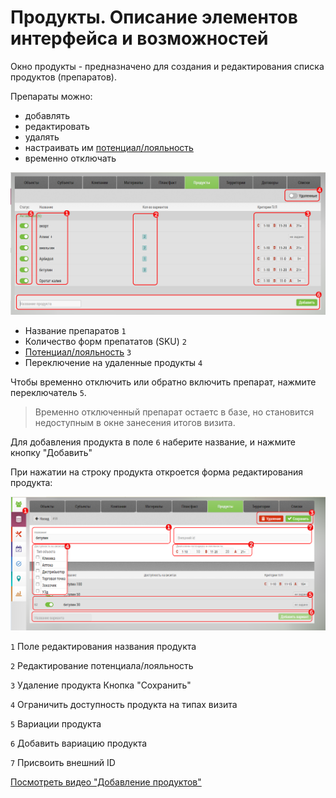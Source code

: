 # Продукты. Описание элементов интерфейса и возможностей

Окно продукты - предназначено для создания и редактирования списка продуктов (препаратов).

Препараты можно:
- добавлять
- редактировать
- удалять
- настраивать им [потенциал/лояльность](database-product-pl.html)
- временно отключать


![](../images/database-product.png)

- Название препаратов `1`
- Количество форм препататов (SKU) `2`
- [Потенциал/лояльность](database-product-pl.html) `3`
- Переключение на удаленные продукты `4`

Чтобы временно отключить или обратно включить препарат, нажмите переключатель `5`.

> Временно отключенный препарат остаетс в базе, но становится недоступным в окне занесения итогов визита.

Для добавления продукта в поле `6` наберите название, и нажмите кнопку "Добавить"

При нажатии на строку продукта откроется форма редактирования продукта:

![](../images/database-product-edit.png)


`1` Поле редактирования названия продукта

`2` Редактирование потенциала/лояльность

`3` Удаление продукта Кнопка "Сохранить"

`4` Ограничить доступность продукта на типах визита

`5` Вариации продукта

`6` Добавить вариацию продукта

`7` Присвоить внешний ID

[Посмотреть видео "Добавление продуктов" ](https://storage.yandexcloud.net/support-files/video/database-product.mp4)
 